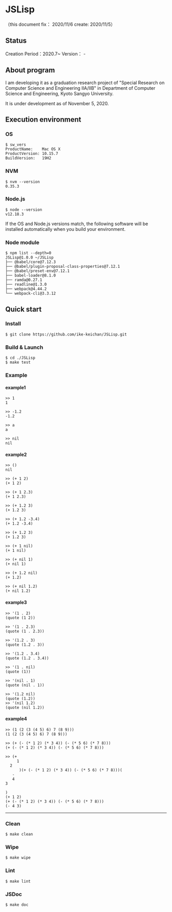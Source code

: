 # JSLisp
（this document fix： 2020/11/6 create: 2020/11/5）

## Status
Creation Period：2020.7~
Version： -

## About program
I am developing it as a graduation research project of "Special Research on Computer Science and Engineering IIA/IIB" in Department of Computer Science and Engineering, Kyoto Sangyo University. 

It is under development as of November 5, 2020.
## Execution environment
### OS
```
$ sw_vers
ProductName:	Mac OS X
ProductVersion:	10.15.7
BuildVersion:	19H2
```

### NVM
```
$ nvm --version
0.35.3
```

### Node.js
```
$ node --version
v12.18.3
```

If the OS and Node.js versions match, the following software will be installed automatically when you build your environment.
### Node module
```
$ npm list --depth=0
JSLisp@1.0.0 ~/JSLisp
├── @babel/core@7.12.3
├── @babel/plugin-proposal-class-properties@7.12.1
├── @babel/preset-env@7.12.1
├── babel-loader@8.1.0
├── ramda@0.27.1
├── readline@1.3.0
├── webpack@4.44.2
└── webpack-cli@3.3.12

```

## Quick start
### Install
```
$ git clone https://github.com/ike-keichan/JSLisp.git
```

### Build & Launch
```
$ cd ./JSLisp
$ make test
```

### Example
#### example1
```
>> 1
1

>> -1.2
-1.2

>> a
a

>> nil
nil
```

#### example2
```
>> ()
nil

>> (+ 1 2)
(+ 1 2)

>> (+ 1 2.3)
(+ 1 2.3)

>> (+ 1.2 3)
(+ 1.2 3)

>> (+ 1.2 -3.4)
(+ 1.2 -3.4)

>> (+ 1.2 3)
(+ 1.2 3)

>> (+ 1 nil)
(+ 1 nil)

>> (+ nil 1)
(+ nil 1)

>> (+ 1.2 nil)
(+ 1.2)

>> (+ nil 1.2)
(+ nil 1.2)

```

#### example3
```
>> '(1 . 2)
(quote (1 2))

>> '(1 . 2.3)
(quote (1 . 2.3))

>> '(1.2 . 3)
(quote (1.2 . 3))

>> '(1.2 . 3.4)
(quote (1.2 . 3.4))

>> '(1 . nil)
(quote (1))

>> '(nil . 1)
(quote (nil . 1))

>> '(1.2 nil)
(quote (1.2))
>> '(nil 1.2)
(quote (nil 1.2))
```

#### example4
```
>> (1 (2 (3 (4 5) 6) 7 (8 9)))
(1 (2 (3 (4 5) 6) 7 (8 9)))

>> (+ (- (* 1 2) (* 3 4)) (- (* 5 6) (* 7 8)))
(+ (- (* 1 2) (* 3 4)) (- (* 5 6) (* 7 8)))

>> (+
     1
  2
      )(+ (- (* 1 2) (* 3 4)) (- (* 5 6) (* 7 8)))(
   -
   4
3

)
(+ 1 2)
(+ (- (* 1 2) (* 3 4)) (- (* 5 6) (* 7 8)))
(- 4 3)
```

---

### Clean
```
$ make clean
```

### Wipe
```
$ make wipe
```

### Lint
```
$ make lint
```

### JSDoc
```
$ make doc
```


